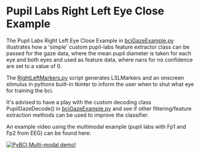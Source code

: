 # Pupil Labs Right Left Eye Close Example

The Pupil Labs Right Left Eye Close Example in [bciGazeExample.py](https://github.com/LMBooth/pybci/blob/main/pybci/Examples/PupilLabsRightLeftEyeClose/bciGazeExample.py) illustrates how a 'simple' custom pupil-labs feature extractor class can be passed for the gaze data, where the mean pupil diameter is taken for each eye and both eyes and used as feature data, where nans for no confidence are set to a value of 0.

The [RightLeftMarkers.py](https://github.com/LMBooth/pybci/blob/main/pybci/Examples/PupilLabsRightLeftEyeClose/RightLeftMarkers.py) script generates LSLMarkers and an onscreen stimulus in pythons built-in tkinter to inform the user when to shut what eye for training the bci.

It's advised to have a play with the custom decoding class PupilGazeDecode() in [bciGazeExample.py](https://github.com/LMBooth/pybci/blob/main/pybci/Examples/PupilLabsRightLeftEyeClose/bciGazeExample.py) and see if other filtering/feature extraction methods can be used to improve the classifier.

An example video using the multimodal example (pupil labs with Fp1 and Fp2 from EEG) can be found here:

[![PyBCI Multi-modal demo!](https://img.youtube.com/vi/InEbiykeinQ/0.jpg)]([https://www.youtube.com/watch?v=InEbiykeinQ](https://www.youtube.com/watch?v=SSmFU_Esayg))
